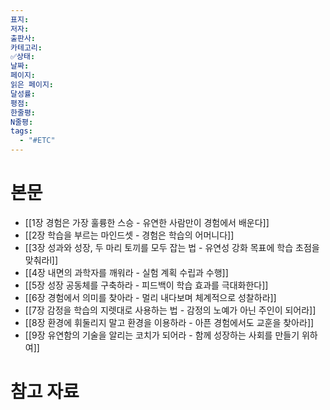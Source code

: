 ```yaml
---
표지: 
저자: 
출판사: 
카테고리: 
✅상태: 
날짜: 
페이지: 
읽은 페이지: 
달성률: 
평점: 
한줄평: 
N줄평: 
tags:
  - "#ETC"
---
```

# 본문
- [[1장 경험은 가장 훌륭한 스승 - 유연한 사람만이 경험에서 배운다]]
- [[2장 학습을 부르는 마인드셋 - 경험은 학습의 어머니다]]
- [[3장 성과와 성장, 두 마리 토끼를 모두 잡는 법 - 유연성 강화 목표에 학습 초점을 맞춰라l]]
- [[4장 내면의 과학자를 깨워라 - 실험 계획 수립과 수행]]
- [[5장 성장 공동체를 구축하라 - 피드백이 학습 효과를 극대화한다]]
- [[6장 경험에서 의미를 찾아라 - 멀리 내다보며 체계적으로 성찰하라]]
- [[7장 감정을 학습의 지렛대로 사용하는 법 - 감정의 노예가 아닌 주인이 되어라]]
- [[8장 환경에 휘둘리지 말고 환경을 이용하라 - 아픈 경험에서도 교훈을 찾아라]]
- [[9장 유연함의 기술을 알리는 코치가 되어라 - 함께 성장하는 사회를 만들기 위하여]]
# 참고 자료

